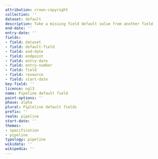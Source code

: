 ```yaml
---
attribution: crown-copyright
collection: ''
dataset: default
description: Take a missing field default value from another field
end-date: ''
entry-date: ''
fields:
- field: dataset
- field: default-field
- field: end-date
- field: endpoint
- field: entry-date
- field: entry-number
- field: field
- field: resource
- field: start-date
key-field: ''
licence: ogl3
name: Pipeline default field
paint-options: ''
phase: alpha
plural: Pipleline default fields
prefix: ''
realm: pipeline
start-date: ''
themes:
- specification
- pipeline
typology: pipeline
wikidata: ''
wikipedia: ''
---
```

